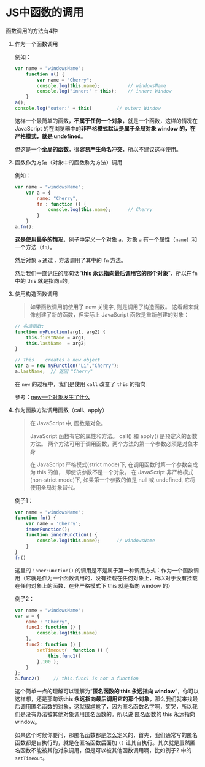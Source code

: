 # JS中函数的调用

函数调用的方法有4种

1. 作为一个函数调用

   例如：

   ```javascript
   var name = "windowsName";
       function a() {
           var name = "Cherry";
           console.log(this.name);          // windowsName
           console.log("inner:" + this);    // inner: Window
       }
   a();
   console.log("outer:" + this)         // outer: Window
   ```
   
   这样一个最简单的函数，**不属于任何一个对象**，就是一个函数，这样的情况在 JavaScript 的在浏览器中的**非严格模式默认是属于全局对象 window 的，在严格模式，就是 undefined**。 

   但这是一个**全局的函数**，很**容易产生命名冲突**，所以不建议这样使用。

2. 函数作为方法（对象中的函数称为方法）调用

   例如：

   ```javascript
   var name = "windowsName";
       var a = {
           name: "Cherry",
           fn : function () {
               console.log(this.name);      // Cherry
           }
       }
   a.fn();
   ```

   **这是使用最多的情况**，例子中定义一个对象 `a`，对象 `a` 有一个属性（`name`）和一个方法（`fn`）。

   然后对象 `a` 通过 `.` 方法调用了其中的 `fn` 方法。

   然后我们一直记住的那句话“**this 永远指向最后调用它的那个对象**”，所以在`fn`中的 this 就是指向` a `的。

3. 使用构造函数调用

   >如果函数调用前使用了 new 关键字, 则是调用了构造函数。
   >这看起来就像创建了新的函数，但实际上 JavaScript 函数是重新创建的对象：
   
   ```javascript
   // 构造函数:
   function myFunction(arg1, arg2) {
       this.firstName = arg1;
       this.lastName  = arg2;
   }
   
   // This    creates a new object
   var a = new myFunction("Li","Cherry");
   a.lastName; 	// 返回 "Cherry"
   ```
   
   在 `new` 的过程中，我们是使用 `call` 改变了 `this` 的指向
   
   参考：[new一个对象发生了什么](./new一个对象发生了什么.md)
   
4. 作为函数方法调用函数（call、apply）

   > 在 JavaScript 中, 函数是对象。
   >
   > JavaScript 函数有它的属性和方法。
   > call() 和 apply() 是预定义的函数方法。 两个方法可用于调用函数，两个方法的第一个参数必须是对象本身
   >
   > 在 JavaScript 严格模式(strict mode)下, 在调用函数时第一个参数会成为 this 的值， 即使该参数不是一个对象。
   > 在 JavaScript 非严格模式(non-strict mode)下, 如果第一个参数的值是 null 或 undefined, 它将使用全局对象替代。

   例子1：

   ```javascript
   var name = "windowsName";
   function fn() {
       var name = 'Cherry';
       innerFunction();
       function innerFunction() {
           console.log(this.name);      // windowsName
       }
   }
   fn()
   ```

   这里的 `innerFunction()` 的调用是不是属于第一种调用方式：作为一个函数调用（它就是作为一个函数调用的，没有挂载在任何对象上，所以对于没有挂载在任何对象上的函数，在非严格模式下 this 就是指向 window 的）
   
   例子2：
   
   ```javascript
   var name = "windowsName";
   var a = {
       name : "Cherry",
       func1: function () {
           console.log(this.name)     
       },
       func2: function () {
           setTimeout(  function () {
               this.func1()
           },100 );
       }
   };
   a.func2()     // this.func1 is not a function
   ```
   
   这个简单一点的理解可以理解为“**匿名函数的 this 永远指向 window**”，你可以这样想，还是那句话**this 永远指向最后调用它的那个对象**，那么我们就来找最后调用匿名函数的对象，这就很尴尬了，因为匿名函数名字啊，笑哭，所以我们是没有办法被其他对象调用匿名函数的。所以说 匿名函数的 this 永远指向 window。
   
   如果这个时候你要问，那匿名函数都是怎么定义的，首先，我们通常写的匿名函数都是自执行的，就是在匿名函数后面加 `()` 让其自执行。其次就是虽然匿名函数不能被其他对象调用，但是可以被其他函数调用啊，比如例子2 中的 `setTimeout`。